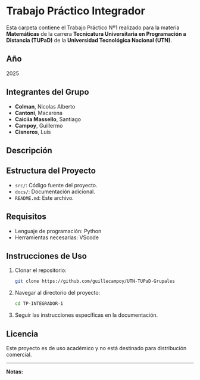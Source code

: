 # Trabajo Práctico Integrador

Esta carpeta contiene el Trabajo Práctico Nº1 realizado para la materia **Matemáticas** de la carrera **Tecnicatura Universitaria en Programación a Distancia (TUPaD)** de la **Universidad Tecnológica Nacional (UTN)**.

## Año
2025

## Integrantes del Grupo
- **Colman**, Nicolas Alberto
- **Cantoni**, Macarena
- **Caiciia Massello**, Santiago
- **Campoy**, Guillermo
- **Cisneros**, Luis

## Descripción


## Estructura del Proyecto
- `src/`: Código fuente del proyecto.
- `docs/`: Documentación adicional.
- `README.md`: Este archivo.

## Requisitos
- Lenguaje de programación: Python
- Herramientas necesarias: VScode

## Instrucciones de Uso
1. Clonar el repositorio:
    ```bash
    git clone https://github.com/guillecampoy/UTN-TUPaD-Grupales
    ```
2. Navegar al directorio del proyecto:
    ```bash
    cd TP-INTEGRADOR-1
    ```
3. Seguir las instrucciones específicas en la documentación.

## Licencia
Este proyecto es de uso académico y no está destinado para distribución comercial.

---
**Notas:** 